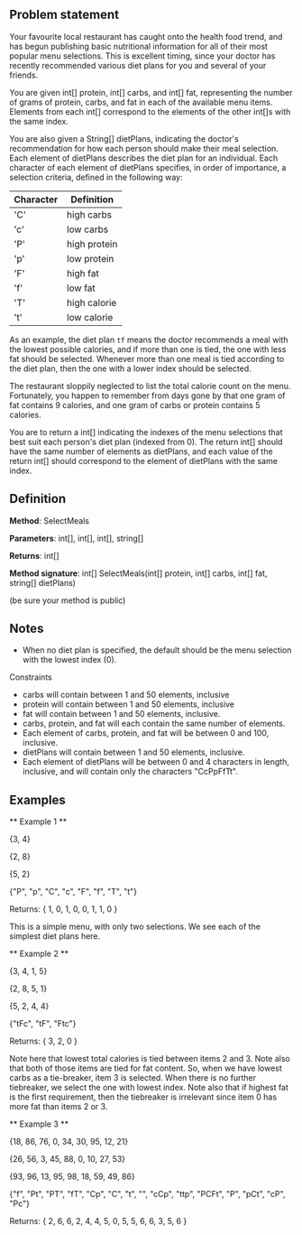 ## Problem statement

Your favourite local restaurant has caught onto the health food trend, and has begun publishing basic nutritional information for all of their most popular menu selections. This is excellent timing, since your doctor has recently recommended various diet plans for you and several of your friends.

You are given int[] protein, int[] carbs, and int[] fat, representing the number of grams of protein, carbs, and fat in each of the available menu items. Elements from each int[] correspond to the elements of the other int[]s with the same index.

You are also given a String[] dietPlans, indicating the doctor's recommendation for how each person should make their meal selection. Each element of dietPlans describes the diet plan for an individual. Each character of each element of dietPlans specifies, in order of importance, a selection criteria, defined in the following way:

Character | Definition
--------- | ----------
'C' | high carbs
'c' | low carbs
'P' | high protein
'p' | low protein
'F' | high fat
'f' | low fat
'T' | high calorie
't' | low calorie

As an example, the diet plan `tf` means the doctor recommends a meal with the lowest possible calories, and if more than one is tied, the one with less fat should be selected. Whenever more than one meal is tied according to the diet plan, then the one with a lower index should be selected.

The restaurant sloppily neglected to list the total calorie count on the menu. Fortunately, you happen to remember from days gone by that one gram of fat contains 9 calories, and one gram of carbs or protein contains 5 calories.

You are to return a int[] indicating the indexes of the menu selections that best suit each person's diet plan (indexed from 0). The return int[] should have the same number of elements as dietPlans, and each value of the return int[] should correspond to the element of dietPlans with the same index.


## Definition

**Method**:	SelectMeals

**Parameters**:	int[], int[], int[], string[]

**Returns**:	int[]

**Method signature**:	int[] SelectMeals(int[] protein, int[] carbs, int[] fat, string[] dietPlans)

(be sure your method is public)


## Notes
*	When no diet plan is specified, the default should be the menu selection with the lowest index (0).

Constraints
*	carbs will contain between 1 and 50 elements, inclusive
*	protein will contain between 1 and 50 elements, inclusive
*	fat will contain between 1 and 50 elements, inclusive.
*	carbs, protein, and fat will each contain the same number of elements.
*	Each element of carbs, protein, and fat will be between 0 and 100, inclusive.
*	dietPlans will contain between 1 and 50 elements, inclusive.
*	Each element of dietPlans will be between 0 and 4 characters in length, inclusive, and will contain only the characters "CcPpFfTt".

## Examples

** Example 1 **

{3, 4}

{2, 8}

{5, 2}

{"P", "p", "C", "c", "F", "f", "T", "t"}

Returns: { 1,  0,  1,  0,  0,  1,  1,  0 }

This is a simple menu, with only two selections. We see each of the simplest diet plans here.

** Example 2 **

{3, 4, 1, 5}

{2, 8, 5, 1}

{5, 2, 4, 4}

{"tFc", "tF", "Ftc"}

Returns: { 3,  2,  0 }

Note here that lowest total calories is tied between items 2 and 3. Note also that both of those items are tied for fat content. So, when we have lowest carbs as a tie-breaker, item 3 is selected. When there is no further tiebreaker, we select the one with lowest index. Note also that if highest fat is the first requirement, then the tiebreaker is irrelevant since item 0 has more fat than items 2 or 3.

** Example 3 **

{18, 86, 76,  0, 34, 30, 95, 12, 21}

{26, 56,  3, 45, 88,  0, 10, 27, 53}

{93, 96, 13, 95, 98, 18, 59, 49, 86}

{"f", "Pt", "PT", "fT", "Cp", "C", "t", "", "cCp", "ttp", "PCFt", "P", "pCt", "cP", "Pc"}

Returns: { 2,  6,  6,  2,  4,  4,  5,  0,  5,  5,  6,  6,  3,  5,  6 }

